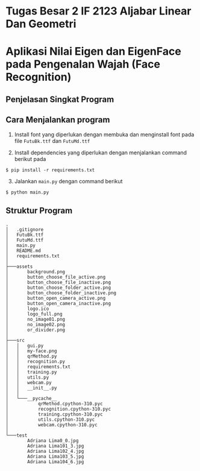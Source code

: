 # Tugas Besar 2 IF 2123 Aljabar Linear Dan Geometri

# Aplikasi Nilai Eigen dan EigenFace pada Pengenalan Wajah (Face Recognition)

## Penjelasan Singkat Program

## Cara Menjalankan program

1. Install font yang diperlukan dengan membuka dan menginstall font pada file `FutuBk.ttf` dan `FutuMd.ttf`

2. Install dependencies yang diperlukan dengan menjalankan command berikut pada

```
$ pip install -r requirements.txt
```

3. Jalankan `main.py` dengan command berikut

```
$ python main.py
```

## Struktur Program

```
.
│   .gitignore
│   FutuBk.ttf
│   FutuMd.ttf
│   main.py
│   README.md
│   requirements.txt
│
├───assets
│       background.png
│       button_choose_file_active.png
│       button_choose_file_inactive.png
│       button_choose_folder_active.png
│       button_choose_folder_inactive.png
│       button_open_camera_active.png
│       button_open_camera_inactive.png
│       logo.ico
│       logo_full.png
│       no_image01.png
│       no_image02.png
│       or_divider.png
│
├───src
│   │   gui.py
│   │   my-face.png
│   │   qrMethod.py
│   │   recognition.py
│   │   requirements.txt
│   │   training.py
│   │   utils.py
│   │   webcam.py
│   │   __init__.py
│   │
│   └───__pycache__
│           qrMethod.cpython-310.pyc
│           recognition.cpython-310.pyc
│           training.cpython-310.pyc
│           utils.cpython-310.pyc
│           webcam.cpython-310.pyc
│
└───test
        Adriana Lima0_0.jpg
        Adriana Lima101_3.jpg
        Adriana Lima102_4.jpg
        Adriana Lima103_5.jpg
        Adriana Lima104_6.jpg
```
